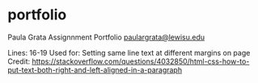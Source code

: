 # portfolio

Paula Grata
Assignnment Portfolio
paulargrata@lewisu.edu


Lines: 16-19
Used for: Setting same line text at different margins on page
Credit: https://stackoverflow.com/questions/4032850/html-css-how-to-put-text-both-right-and-left-aligned-in-a-paragraph


